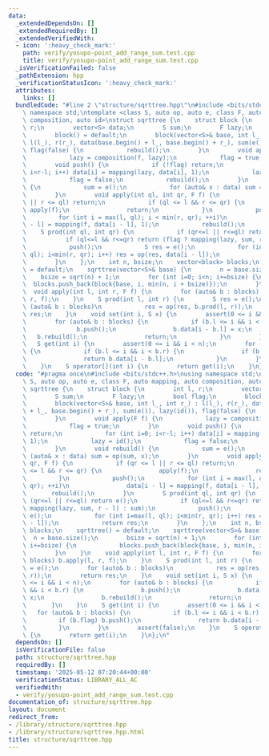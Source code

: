 ```yaml
---
data:
  _extendedDependsOn: []
  _extendedRequiredBy: []
  _extendedVerifiedWith:
  - icon: ':heavy_check_mark:'
    path: verify/yosupo-point_add_range_sum.test.cpp
    title: verify/yosupo-point_add_range_sum.test.cpp
  _isVerificationFailed: false
  _pathExtension: hpp
  _verificationStatusIcon: ':heavy_check_mark:'
  attributes:
    links: []
  bundledCode: "#line 2 \"structure/sqrttree.hpp\"\n#include <bits/stdc++.h>\nusing\
    \ namespace std;\ntemplate <class S, auto op, auto e, class F, auto mapping, auto\
    \ composition, auto id>\nstruct sqrttree {\n    struct block {\n        int l,\
    \ r;\n        vector<S> data;\n        S sum;\n        F lazy;\n        bool flag;\n\
    \        block() = default;\n        block(vector<S>& base, int l_, int r_) :\
    \ l(l_), r(r_), data(base.begin() + l_, base.begin() + r_), sum(e()), lazy(id()),\
    \ flag(false) {\n            rebuild();\n        }\n        void apply(F f) {\n\
    \            lazy = composition(f, lazy);\n            flag = true;\n        }\n\
    \        void push() {\n            if (!flag) return;\n            for (int i=0;\
    \ i<r-l; i++) data[i] = mapping(lazy, data[i], 1);\n            lazy = id();\n\
    \            flag = false;\n            rebuild();\n        }\n        void rebuild()\
    \ {\n            sum = e();\n            for (auto& x : data) sum = op(sum, x);\n\
    \        }\n        void apply(int ql, int qr, F f) {\n            if (qr <= l\
    \ || r <= ql) return;\n            if (ql <= l && r <= qr) {\n               \
    \ apply(f);\n                return;\n            }\n            push();\n   \
    \         for (int i = max(l, ql); i < min(r, qr); ++i)\n                data[i\
    \ - l] = mapping(f, data[i - l], 1);\n            rebuild();\n        }\n    \
    \    S prod(int ql, int qr) {\n            if (qr<=l || r<=ql) return e();\n \
    \           if (ql<=l && r<=qr) return (flag ? mapping(lazy, sum, r - l) : sum);\n\
    \            push();\n            S res = e();\n            for (int i=max(l,\
    \ ql); i<min(r, qr); i++) res = op(res, data[i - l]);\n            return res;\n\
    \        }\n    };\n    int n, bsize;\n    vector<block> blocks;\n    sqrttree()\
    \ = default;\n    sqrttree(vector<S>& base) {\n        n = base.size();\n    \
    \    bsize = sqrt(n) + 1;\n        for (int i=0; i<n; i+=bsize) {\n          \
    \  blocks.push_back(block{base, i, min(n, i + bsize)});\n        }\n    }\n  \
    \  void apply(int l, int r, F f) {\n        for (auto& b : blocks) b.apply(l,\
    \ r, f);\n    }\n    S prod(int l, int r) {\n        S res = e();\n        for\
    \ (auto& b : blocks)\n            res = op(res, b.prod(l, r));\n        return\
    \ res;\n    }\n    void set(int i, S x) {\n        assert(0 <= i && i < n);\n\
    \        for (auto& b : blocks) {\n            if (b.l <= i && i < b.r) {\n  \
    \              b.push();\n                b.data[i - b.l] = x;\n             \
    \   b.rebuild();\n                return;\n            }\n        }\n    }\n \
    \   S get(int i) {\n        assert(0 <= i && i < n);\n        for (auto& b : blocks)\
    \ {\n            if (b.l <= i && i < b.r) {\n                if (b.flag) b.push();\n\
    \                return b.data[i - b.l];\n            }\n        }\n        assert(false);\n\
    \    }\n    S operator[](int i) {\n        return get(i);\n    }\n};\n"
  code: "#pragma once\n#include <bits/stdc++.h>\nusing namespace std;\ntemplate <class\
    \ S, auto op, auto e, class F, auto mapping, auto composition, auto id>\nstruct\
    \ sqrttree {\n    struct block {\n        int l, r;\n        vector<S> data;\n\
    \        S sum;\n        F lazy;\n        bool flag;\n        block() = default;\n\
    \        block(vector<S>& base, int l_, int r_) : l(l_), r(r_), data(base.begin()\
    \ + l_, base.begin() + r_), sum(e()), lazy(id()), flag(false) {\n            rebuild();\n\
    \        }\n        void apply(F f) {\n            lazy = composition(f, lazy);\n\
    \            flag = true;\n        }\n        void push() {\n            if (!flag)\
    \ return;\n            for (int i=0; i<r-l; i++) data[i] = mapping(lazy, data[i],\
    \ 1);\n            lazy = id();\n            flag = false;\n            rebuild();\n\
    \        }\n        void rebuild() {\n            sum = e();\n            for\
    \ (auto& x : data) sum = op(sum, x);\n        }\n        void apply(int ql, int\
    \ qr, F f) {\n            if (qr <= l || r <= ql) return;\n            if (ql\
    \ <= l && r <= qr) {\n                apply(f);\n                return;\n   \
    \         }\n            push();\n            for (int i = max(l, ql); i < min(r,\
    \ qr); ++i)\n                data[i - l] = mapping(f, data[i - l], 1);\n     \
    \       rebuild();\n        }\n        S prod(int ql, int qr) {\n            if\
    \ (qr<=l || r<=ql) return e();\n            if (ql<=l && r<=qr) return (flag ?\
    \ mapping(lazy, sum, r - l) : sum);\n            push();\n            S res =\
    \ e();\n            for (int i=max(l, ql); i<min(r, qr); i++) res = op(res, data[i\
    \ - l]);\n            return res;\n        }\n    };\n    int n, bsize;\n    vector<block>\
    \ blocks;\n    sqrttree() = default;\n    sqrttree(vector<S>& base) {\n      \
    \  n = base.size();\n        bsize = sqrt(n) + 1;\n        for (int i=0; i<n;\
    \ i+=bsize) {\n            blocks.push_back(block{base, i, min(n, i + bsize)});\n\
    \        }\n    }\n    void apply(int l, int r, F f) {\n        for (auto& b :\
    \ blocks) b.apply(l, r, f);\n    }\n    S prod(int l, int r) {\n        S res\
    \ = e();\n        for (auto& b : blocks)\n            res = op(res, b.prod(l,\
    \ r));\n        return res;\n    }\n    void set(int i, S x) {\n        assert(0\
    \ <= i && i < n);\n        for (auto& b : blocks) {\n            if (b.l <= i\
    \ && i < b.r) {\n                b.push();\n                b.data[i - b.l] =\
    \ x;\n                b.rebuild();\n                return;\n            }\n \
    \       }\n    }\n    S get(int i) {\n        assert(0 <= i && i < n);\n     \
    \   for (auto& b : blocks) {\n            if (b.l <= i && i < b.r) {\n       \
    \         if (b.flag) b.push();\n                return b.data[i - b.l];\n   \
    \         }\n        }\n        assert(false);\n    }\n    S operator[](int i)\
    \ {\n        return get(i);\n    }\n};\n"
  dependsOn: []
  isVerificationFile: false
  path: structure/sqrttree.hpp
  requiredBy: []
  timestamp: '2025-05-12 07:20:44+00:00'
  verificationStatus: LIBRARY_ALL_AC
  verifiedWith:
  - verify/yosupo-point_add_range_sum.test.cpp
documentation_of: structure/sqrttree.hpp
layout: document
redirect_from:
- /library/structure/sqrttree.hpp
- /library/structure/sqrttree.hpp.html
title: structure/sqrttree.hpp
---
```

